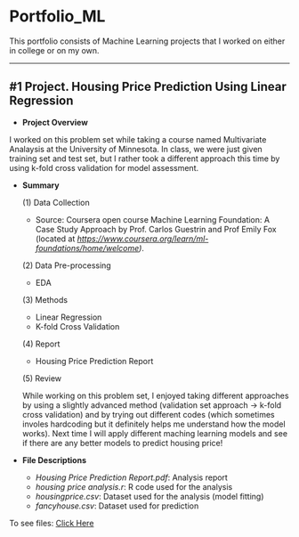 # Portfolio_ML

This portfolio consists of Machine Learning projects that I worked on either in college or on my own. 

---

## #1 Project. Housing Price Prediction Using Linear Regression

- **Project Overview**

I worked on this problem set while taking a course named Multivariate Analaysis at the University of Minnesota. In class, we were just given training set and test set, but I rather took a different approach this time by using k-fold cross validation for model assessment.  




- **Summary**

   (1) Data Collection     
   - Source: Coursera open course Machine Learning Foundation: A Case Study Approach by Prof. Carlos Guestrin and Prof Emily Fox (located at *https://www.coursera.org/learn/ml-foundations/home/welcome)*.   
   
   
   (2) Data Pre-processing  
   - EDA  
   
   
   (3) Methods
   - Linear Regression  
   - K-fold Cross Validation  
   
   
   (4) Report  
   - Housing Price Prediction Report
   
   
   (5) Review  
   
    While working on this problem set, I enjoyed taking different approaches by using a slightly advanced method (validation set approach -> k-fold cross validation) and by trying out different codes (which sometimes involes hardcoding but it definitely helps me understand how the model works). Next time I will apply different maching learning models and see if there are any better models to predict housing price!   


- **File Descriptions**
   - *Housing Price Prediction Report.pdf*: Analysis report
   - *housing price analysis.r*: R code used for the analysis
   - *housingprice.csv*: Dataset used for the analysis (model fitting)
   - *fancyhouse.csv*: Dataset used for prediction


To see files: [Click Here](https://github.com/jjpark0727/Portfolio_ML/tree/main/Housing%20Price)
